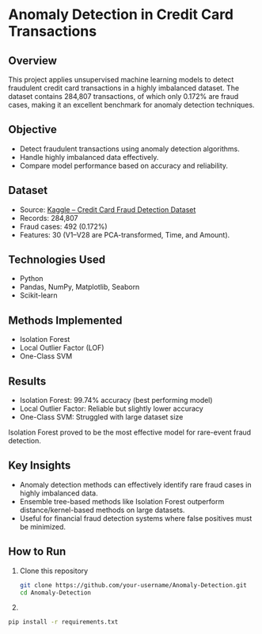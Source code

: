 # Anomaly Detection in Credit Card Transactions

## Overview
This project applies unsupervised machine learning models to detect fraudulent credit card transactions in a highly imbalanced dataset. The dataset contains 284,807 transactions, of which only 0.172% are fraud cases, making it an excellent benchmark for anomaly detection techniques.

## Objective
- Detect fraudulent transactions using anomaly detection algorithms.  
- Handle highly imbalanced data effectively.  
- Compare model performance based on accuracy and reliability.  

## Dataset
- Source: [Kaggle – Credit Card Fraud Detection Dataset](https://www.kaggle.com/datasets/mlg-ulb/creditcardfraud)  
- Records: 284,807  
- Fraud cases: 492 (0.172%)  
- Features: 30 (V1–V28 are PCA-transformed, Time, and Amount).  

## Technologies Used
- Python  
- Pandas, NumPy, Matplotlib, Seaborn  
- Scikit-learn  

## Methods Implemented
- Isolation Forest  
- Local Outlier Factor (LOF)  
- One-Class SVM  

## Results
- Isolation Forest: 99.74% accuracy (best performing model)  
- Local Outlier Factor: Reliable but slightly lower accuracy  
- One-Class SVM: Struggled with large dataset size  

Isolation Forest proved to be the most effective model for rare-event fraud detection.

## Key Insights
- Anomaly detection methods can effectively identify rare fraud cases in highly imbalanced data.  
- Ensemble tree-based methods like Isolation Forest outperform distance/kernel-based methods on large datasets.  
- Useful for financial fraud detection systems where false positives must be minimized.  

## How to Run
1. Clone this repository  
   ```bash
   git clone https://github.com/your-username/Anomaly-Detection.git
   cd Anomaly-Detection

2. 
```bash
pip install -r requirements.txt
